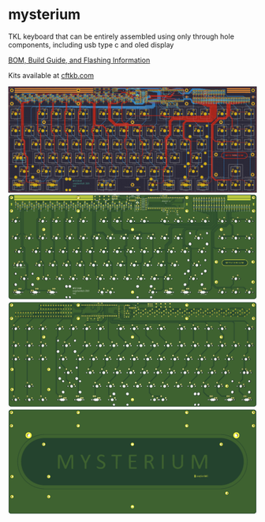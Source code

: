 # mysterium
 TKL keyboard that can be entirely assembled using only through hole components, including usb type c and oled display

[BOM, Build Guide, and Flashing Information](./doc)

Kits available at [cftkb.com](https://www.cftkb.com)

![discipline](./doc/images/mysterium-kicad.png)
![](./doc/images/mysterium-top.png)
![](./doc/images/mysterium-bottom.png)
![](./doc/images/mysterium-bottom-plate.png)
